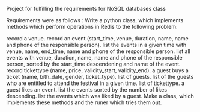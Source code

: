 Project for fulfilling the requirements for NoSQL databases class

Requirements were as follows : Write a python class, which implements methods which perform operations in Redis to the following problem:

record a venue.
record an event (start_time, venue, duration, name, name and phone of the responsible person).
list the events in a given time with venue, name, end_time, name and phone of the responsible person.
list all events with venue, duration, name, name and phone of the responsible person, sorted by the start_time descendening and name of the event.
record tickettype (name, price, validity_start, validity_end).
a guest buys a ticket (name, bith_date, gender, ticket_type).
list of guests.
list of the guests who are entitled to attend the festival in a given time.
list of tickettype.
a guest likes an event.
list the events sorted by the number of likes descending.
list the events which was liked by a guest.
Make a class, which implements these methods and the runer which tries them out.
